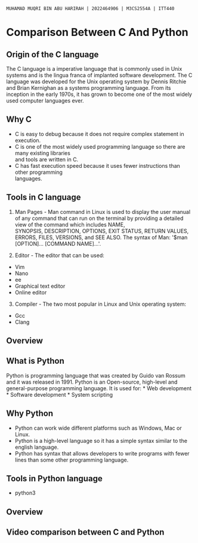 `MUHAMAD MUQRI BIN ABU HARIRAH | 2022464906 | M3CS2554A | ITT440`
# Comparison Between C And Python

## Origin of the C language
The C language is a imperative language that is commonly used in Unix systems and is the lingua franca of implanted software development. The C language was developed for the Unix operating system by Dennis Ritchie and Brian Kernighan as a systems programming language. From its inception in the early 1970s, it has grown to become one of the most widely used computer languages ever.


## Why C
* C is easy to debug because it does not require complex statement in execution.
* C is one of the most widely used programming language so there are many existing libraries  
  and tools are written in C.
* C has fast execution speed because it uses fewer instructions than other programming         
  languages.

## Tools in C language
1) Man Pages - Man command in Linux is used to display the user manual of any command that can 
   run  on the terminal by providing a detailed view of the command which includes NAME,     
   SYNOPSIS, DESCRIPTION, OPTIONS, EXIT STATUS, RETURN VALUES, ERRORS, FILES, VERSIONS, and SEE 
   ALSO. The syntax of Man: '$man [OPTION]... [COMMAND NAME]...'.

2) Editor - The editor that can be used:
  * Vim
  * Nano
  * ee
  * Graphical text editor
  * Online editor

3) Compiler - The two most popular in Linux and Unix operating system:
  * Gcc
  * Clang

## Overview

## What is Python
Python is programming language that was created by Guido van Rossum and it was released in 1991. Python is an Open-source, high-level and general-purpose programming language. It is used for: * Web development
     * Software development
     * System scripting

## Why Python
* Python can work wide different platforms such as Windows, Mac or Linux.
* Python is a high-level language so it has a simple syntax similar to the english language.
* Python has syntax that allows developers to write programs with fewer lines than some other     programming language.

## Tools in Python language
* python3

## Overview



## Video comparison between C and Python
